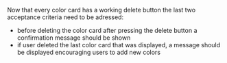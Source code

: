 Now that every color card has a working delete button the last two acceptance criteria need to be adressed:

- before deleting the color card after pressing the delete button a confirmation message should be shown
- if user deleted the last color card that was displayed, a message should be displayed encouraging users to add new colors
